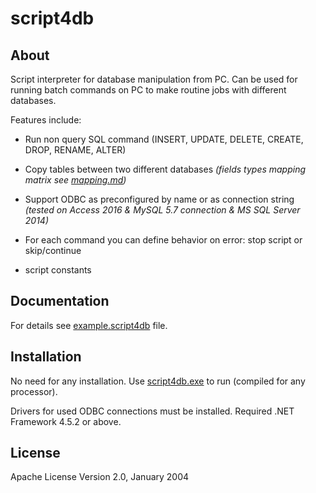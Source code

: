 script4db
=========

About
-----
Script interpreter for database manipulation from PC.
Can be used for running batch commands on PC to make routine jobs with different databases.

Features include:
- Run non query SQL command (INSERT, UPDATE, DELETE, CREATE, DROP, RENAME, ALTER)

- Copy tables between two different databases *(fields types mapping matrix see [mapping.md](https://github.com/gorenstein/script4db/blob/master/mapping.md))*

- Support ODBC as preconfigured by name or as connection string *(tested on Access 2016 & MySQL 5.7 connection & MS SQL Server 2014)*

- For each command you can define behavior on error: stop script or skip/continue

- script constants

Documentation
-------------
For details see [example.script4db](https://github.com/gorenstein/script4db/blob/master/example.script4db) file.

Installation
------------
No need for any installation.
Use [script4db.exe](https://github.com/gorenstein/script4db/blob/master/script4db.exe) to run (compiled for any processor).

Drivers for used ODBC connections must be installed.
Required .NET Framework 4.5.2 or above.

License
-------
Apache License Version 2.0, January 2004
